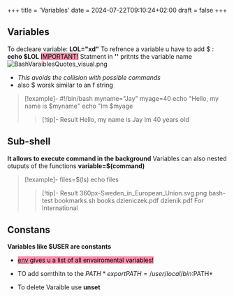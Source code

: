 +++
title = 'Variables'
date = 2024-07-22T09:10:24+02:00
draft = false
+++

## Variables
To decleare variable:
**LOL="xd"**
To refrence a variable u have to add $ :
**echo $LOL** 
<mark style="background: #FF5582A6;">IMPORTANT!</mark>
Statment in **''** pritnts the variable name 
![BashVaraiblesQuotes_visual.png](/Notes/BashVaraiblesQuotes_visual.png)
- *This avoids the collision with possible commands*
- also $ worsk similar to an  f string 
>[!example]-
>#!/bin/bash
myname="Jay"
myage=40
echo "Hello, my name is $myname"
echo "Im $myage
>>[!tip]- Result
>> Hello, my name is Jay Im 40 years old
## Sub-shell
**It allows to execute command in the background**
Variables can also nested otuputs of the functions 
**variable=$(command)**

>[!example]-
>files=$(ls)
>echo files
>>[!tip]- Result
>>360px-Sweden_in_European_Union.svg.png bash-test bookmarks.sh books dzieniczek.pdf dzienik.pdf For International 
>>

## Constans
**Variables like $USER are constants**
- <mark style="background: #FF5582A6;">[env](/obisdian_ntoes/notes_obsidian/Linux/env.md) gives u a list of all envairomental variables! </mark>
- TO add somthitn to the $PATH 
	*export PATH=/user/local/bin:$PATH*

- To delete Varaible use **unset**